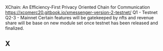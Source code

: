 XChain: An Efficiency-First Privacy Oriented Chain for Communication
https://xcomerc20.gitbook.io/xmessenger-version-2-testnet/
Q1 - Testnet
Q2-3 - Mainnet
Certain features will be gatekeeped by nfts and revenue share will be base on new module set once testnet has been released and finalized.
## X

